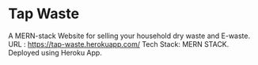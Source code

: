 # Tap Waste
A MERN-stack Website for selling your household dry waste and E-waste.
URL : https://tap-waste.herokuapp.com/
Tech Stack: MERN STACK.
Deployed using Heroku App.
